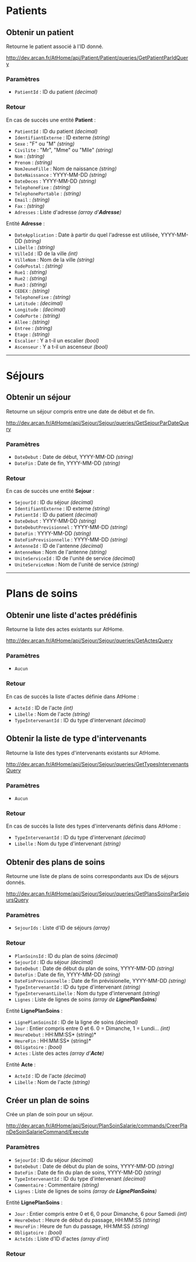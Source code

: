 # Patients

## Obtenir un patient

Retourne le patient associé à l'ID donné.

http://dev.arcan.fr/AtHome/api/Patient/Patient/queries/GetPatientParIdQuery

### Paramètres

- `PatientId` : ID du patient *(decimal)*

### Retour

En cas de succès une entité **Patient** :

- `PatientId` : ID du patient *(decimal)*
- `IdentifiantExterne` : ID externe *(string)*
- `Sexe` : "F" ou "M" *(string)*
- `Civilite` : "Mr", "Mme" ou "Mlle" *(string)*
- `Nom` : *(string)*
- `Prenom` : *(string)*
- `NomJeuneFille` : Nom de naissance *(string)*
- `DateNaissance` : YYYY-MM-DD *(string)*
- `DateDeces` : YYYY-MM-DD *(string)*
- `TelephoneFixe` : *(string)*
- `TelephonePortable` : *(string)*
- `Email` : *(string)*
- `Fax` : *(string)*
- `Adresses` : Liste d'adresse _(array d'**Adresse**)_

Entité **Adresse** :

- `DateApplication` : Date à partir du quel l'adresse est utilisée, YYYY-MM-DD *(string)*
- `Libelle` : *(string)*
- `VilleId` : ID de la ville *(int)*
- `VilleNom` : Nom de la ville *(string)*
- `CodePostal` : *(string)*
- `Rue1` : *(string)*
- `Rue2` : *(string)*
- `Rue3` : *(string)*
- `CEDEX` : *(string)*
- `TelephoneFixe` : *(string)*
- `Latitude` : *(decimal)*
- `Longitude` : *(decimal)*
- `CodePorte` : *(string)*
- `Allee` : *(string)*
- `Entree` : *(string)*
- `Etage` : *(string)*
- `Escalier` : Y a t-il un escalier *(bool)*
- `Ascenseur` : Y a t-il un ascenseur *(bool)*

---

# Séjours

## Obtenir un séjour

Retourne un séjour compris entre une date de début et de fin.

http://dev.arcan.fr/AtHome/api/Sejour/Sejour/queries/GetSejourParDateQuery

### Paramètres

- `DateDebut` : Date de début, YYYY-MM-DD *(string)*
- `DateFin` : Date de fin, YYYY-MM-DD *(string)*

### Retour

En cas de succès une entité **Sejour** :

- `SejourId` : ID du séjour *(decimal)*
- `IdentifiantExterne` : ID externe *(string)*
- `PatientId` : ID du patient *(decimal)*
- `DateDebut` : YYYY-MM-DD *(string)*
- `DateDebutPrevisionnel` : YYYY-MM-DD *(string)*
- `DateFin` : YYYY-MM-DD *(string)*
- `DateFinPrevisionnelle` : YYYY-MM-DD *(string)*
- `AntenneId` : ID de l'antenne *(decimal)*
- `AntenneNom` : Nom de l'antenne *(string)*
- `UniteServiceId` : ID de l'unité de service *(decimal)*
- `UniteServiceNom` : Nom de l'unité de service *(string)*

---

# Plans de soins

## Obtenir une liste d'actes prédéfinis

Retourne la liste des actes existants sur AtHome.

http://dev.arcan.fr/AtHome/api/Sejour/Sejour/queries/GetActesQuery

### Paramètres

- `Aucun`

### Retour

En cas de succès la liste d'actes définie dans AtHome :

- `ActeId` : ID de l'acte *(int)*
- `Libelle` : Nom de l'acte *(string)*
- `TypeIntervenantId` : ID du type d'intervenant *(decimal)*

## Obtenir la liste de type d'intervenants

Retourne la liste des types d'intervenants existants sur AtHome.

http://dev.arcan.fr/AtHome/api/Sejour/Sejour/queries/GetTypesIntervenantsQuery

### Paramètres

- `Aucun`

### Retour

En cas de succès la liste des types d'intervenants définis dans AtHome :

- `TypeIntervenantId` : ID du type d'intervenant *(decimal)*
- `Libelle` : Nom du type d'intervenant *(string)*

## Obtenir des plans de soins

Retourne une liste de plans de soins correspondants aux IDs de séjours donnés.

http://dev.arcan.fr/AtHome/api/Sejour/Sejour/queries/GetPlansSoinsParSejoursQuery

### Paramètres

- `SejourIds` : Liste d'ID de séjours *(array)*

### Retour

- `PlanSoinsId` : ID du plan de soins *(decimal)*
- `SejourId` : ID du séjour *(decimal)*
- `DateDebut` : Date de début du plan de soins, YYYY-MM-DD *(string)*
- `DateFin` : Date de fin, YYYY-MM-DD *(string)*
- `DateFinPrevisonnelle` : Date de fin prévisionelle, YYYY-MM-DD *(string)*
- `TypeIntervenantId` : ID du type d'intervenant *(string)*
- `TypeIntervenantLibelle` : Nom du type d'intervenant *(string)*
- `Lignes` : Liste de lignes de soins _(array de **LignePlanSoins**)_

Entité **LignePlanSoins** :

- `LignePlanSoinsId` : ID de la ligne de soins *(decimal)*
- `Jour` : Entier compris entre 0 et 6. 0 = Dimanche, 1 = Lundi… *(int)*
- `HeureDebut` : HH:MM:SS* (string)*
- `HeureFin` : HH:MM:SS* (string)*
- `Obligatoire` : *(bool)*
- `Actes` : Liste des actes _(array d'**Acte**)_

Entité **Acte** :

- `ActeId` : ID de l'acte *(decimal)*
- `Libelle` : Nom de l'acte *(string)*

## Créer un plan de soins

Crée un plan de soin pour un séjour.

http://dev.arcan.fr/AtHome/api/Sejour/PlanSoinSalarie/commands/CreerPlanDeSoinSalarieCommand/Execute

### Paramètres

- `SejourId` : ID du séjour *(decimal)*
- `DateDebut` : Date de début du plan de soins, YYYY-MM-DD *(string)*
- `DateFin` : Date de fin du plan de soins, YYYY-MM-DD *(string)*
- `TypeIntervenantId` : ID du type d'intervenant *(decimal)*
- `Commentaire` : Commentaire *(string)*
- `Lignes` : Liste de lignes de soins _(array de **LignePlanSoins**)_

Entité **LignePlanSoins** :

- `Jour` : Entier compris entre 0 et 6, 0 pour Dimanche, 6 pour Samedi *(int)*
- `HeureDebut` : Heure de début du passage, HH:MM:SS *(string)*
- `HeureFin` : Heure de fun du passage, HH:MM:SS *(string)*
- `Obligatoire` : *(bool)*
- `ActeIds` : Liste d'ID d'actes *(array d'int)*

### Retour


